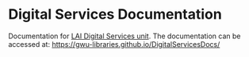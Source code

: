 # Digital Services Documentation
Documentation for [LAI Digital Services unit](https://library.gwu.edu/digital-collections-and-services). The documentation can be accessed at: https://gwu-libraries.github.io/DigitalServicesDocs/
